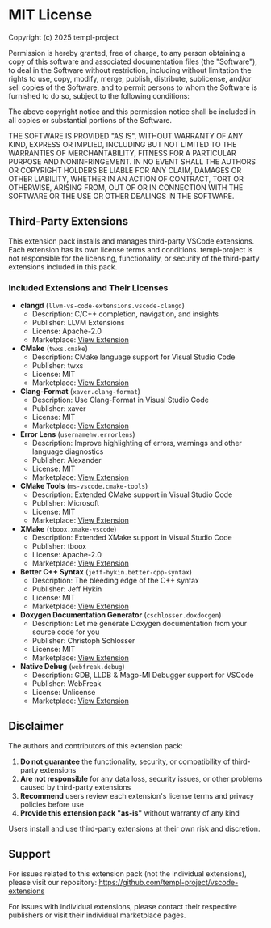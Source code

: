 # MIT License

Copyright (c) 2025 templ-project

Permission is hereby granted, free of charge, to any person obtaining a copy
of this software and associated documentation files (the "Software"), to deal
in the Software without restriction, including without limitation the rights
to use, copy, modify, merge, publish, distribute, sublicense, and/or sell
copies of the Software, and to permit persons to whom the Software is
furnished to do so, subject to the following conditions:

The above copyright notice and this permission notice shall be included in all
copies or substantial portions of the Software.

THE SOFTWARE IS PROVIDED "AS IS", WITHOUT WARRANTY OF ANY KIND, EXPRESS OR
IMPLIED, INCLUDING BUT NOT LIMITED TO THE WARRANTIES OF MERCHANTABILITY,
FITNESS FOR A PARTICULAR PURPOSE AND NONINFRINGEMENT. IN NO EVENT SHALL THE
AUTHORS OR COPYRIGHT HOLDERS BE LIABLE FOR ANY CLAIM, DAMAGES OR OTHER
LIABILITY, WHETHER IN AN ACTION OF CONTRACT, TORT OR OTHERWISE, ARISING FROM,
OUT OF OR IN CONNECTION WITH THE SOFTWARE OR THE USE OR OTHER DEALINGS IN THE
SOFTWARE.

## Third-Party Extensions

This extension pack installs and manages third-party VSCode extensions. Each extension has its own license terms and conditions. templ-project is not responsible for the licensing, functionality, or security of the third-party extensions included in this pack.

### Included Extensions and Their Licenses

- **clangd** (`llvm-vs-code-extensions.vscode-clangd`)
  - Description: C/C++ completion, navigation, and insights
  - Publisher: LLVM Extensions
  - License: Apache-2.0
  - Marketplace: [View Extension](https://marketplace.visualstudio.com/items?itemName=llvm-vs-code-extensions.vscode-clangd)
- **CMake** (`twxs.cmake`)
  - Description: CMake language support for Visual Studio Code
  - Publisher: twxs
  - License: MIT
  - Marketplace: [View Extension](https://marketplace.visualstudio.com/items?itemName=twxs.cmake)
- **Clang-Format** (`xaver.clang-format`)
  - Description: Use Clang-Format in Visual Studio Code
  - Publisher: xaver
  - License: MIT
  - Marketplace: [View Extension](https://marketplace.visualstudio.com/items?itemName=xaver.clang-format)
- **Error Lens** (`usernamehw.errorlens`)
  - Description: Improve highlighting of errors, warnings and other language diagnostics
  - Publisher: Alexander
  - License: MIT
  - Marketplace: [View Extension](https://marketplace.visualstudio.com/items?itemName=usernamehw.errorlens)
- **CMake Tools** (`ms-vscode.cmake-tools`)
  - Description: Extended CMake support in Visual Studio Code
  - Publisher: Microsoft
  - License: MIT
  - Marketplace: [View Extension](https://marketplace.visualstudio.com/items?itemName=ms-vscode.cmake-tools)
- **XMake** (`tboox.xmake-vscode`)
  - Description: Extended XMake support in Visual Studio Code
  - Publisher: tboox
  - License: Apache-2.0
  - Marketplace: [View Extension](https://marketplace.visualstudio.com/items?itemName=tboox.xmake-vscode)
- **Better C++ Syntax** (`jeff-hykin.better-cpp-syntax`)
  - Description: The bleeding edge of the C++ syntax
  - Publisher: Jeff Hykin
  - License: MIT
  - Marketplace: [View Extension](https://marketplace.visualstudio.com/items?itemName=jeff-hykin.better-cpp-syntax)
- **Doxygen Documentation Generator** (`cschlosser.doxdocgen`)
  - Description: Let me generate Doxygen documentation from your source code for you
  - Publisher: Christoph Schlosser
  - License: MIT
  - Marketplace: [View Extension](https://marketplace.visualstudio.com/items?itemName=cschlosser.doxdocgen)
- **Native Debug** (`webfreak.debug`)
  - Description: GDB, LLDB &amp; Mago-MI Debugger support for VSCode
  - Publisher: WebFreak
  - License: Unlicense
  - Marketplace: [View Extension](https://marketplace.visualstudio.com/items?itemName=webfreak.debug)

## Disclaimer

The authors and contributors of this extension pack:

1. **Do not guarantee** the functionality, security, or compatibility of third-party extensions
2. **Are not responsible** for any data loss, security issues, or other problems caused by third-party extensions
3. **Recommend** users review each extension's license terms and privacy policies before use
4. **Provide this extension pack "as-is"** without warranty of any kind

Users install and use third-party extensions at their own risk and discretion.

## Support

For issues related to this extension pack (not the individual extensions), please visit our repository:
https://github.com/templ-project/vscode-extensions

For issues with individual extensions, please contact their respective publishers or visit their individual marketplace pages.
